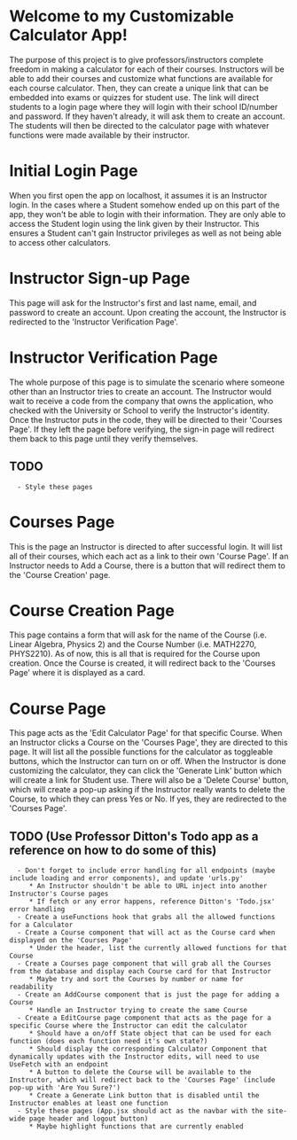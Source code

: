 # Welcome to my Customizable Calculator App!
The purpose of this project is to give professors/instructors complete freedom in making a calculator for each of their courses. Instructors will be able to add their courses and customize what functions are available for each course calculator. Then, they can create a unique link that can be embedded into exams or quizzes for student use. The link will direct students to a login page where they will login with their school ID/number and password. If they haven't already, it will ask them to create an account. The students will then be directed to the calculator page with whatever functions were made available by their instructor.

# Initial Login Page
When you first open the app on localhost, it assumes it is an Instructor login. In the cases where a Student somehow ended up on this part of the app, they won't be able to login with their information. They are only able to access the Student login using the link given by their Instructor. This ensures a Student can't gain Instructor privileges as well as not being able to access other calculators.

# Instructor Sign-up Page
This page will ask for the Instructor's first and last name, email, and password to create an account. Upon creating the account, the Instructor is redirected to the 'Instructor Verification Page'.

# Instructor Verification Page
The whole purpose of this page is to simulate the scenario where someone other than an Instructor tries to create an account. The Instructor would wait to receive a code from the company that owns the application, who checked with the University or School to verify the Instructor's identity. Once the Instructor puts in the code, they will be directed to their 'Courses Page'. If they left the page before verifying, the sign-in page will redirect them back to this page until they verify themselves.

   ## TODO
      - Style these pages

# Courses Page
This is the page an Instructor is directed to after successful login. It will list all of their courses, which each act as a link to their own 'Course Page'. If an Instructor needs to Add a Course, there is a button that will redirect them to the 'Course Creation' page.

# Course Creation Page
This page contains a form that will ask for the name of the Course (i.e. Linear Algebra, Physics 2) and the Course Number (i.e. MATH2270, PHYS2210). As of now, this is all that is required for the Course upon creation. Once the Course is created, it will redirect back to the 'Courses Page' where it is displayed as a card.

# Course Page
This page acts as the 'Edit Calculator Page' for that specific Course. When an Instructor clicks a Course on the 'Courses Page', they are directed to this page. It will list all the possible functions for the calculator as toggleable buttons, which the Instructor can turn on or off. When the Instructor is done customizing the calculator, they can click the 'Generate Link' button which will create a link for Student use. There will also be a 'Delete Course' button, which will create a pop-up asking if the Instructor really wants to delete the Course, to which they can press Yes or No. If yes, they are redirected to the 'Courses Page'.

   ## TODO (Use Professor Ditton's Todo app as a reference on how to do some of this)
      - Don't forget to include error handling for all endpoints (maybe include loading and error components), and update 'urls.py'
         * An Instructor shouldn't be able to URL inject into another Instructor's Course pages
         * If fetch or any error happens, reference Ditton's 'Todo.jsx' error handling
      - Create a useFunctions hook that grabs all the allowed functions for a Calculator
      - Create a Course component that will act as the Course card when displayed on the 'Courses Page'
         * Under the header, list the currently allowed functions for that Course
      - Create a Courses page component that will grab all the Courses from the database and display each Course card for that Instructor
         * Maybe try and sort the Courses by number or name for readability
      - Create an AddCourse component that is just the page for adding a Course
         * Handle an Instructor trying to create the same Course
      - Create a EditCourse page component that acts as the page for a specific Course where the Instructor can edit the calculator
         * Should have a on/off State object that can be used for each function (does each function need it's own state?)
         * Should display the corresponding Calculator Component that dynamically updates with the Instructor edits, will need to use UseFetch with an endpoint
         * A button to delete the Course will be available to the Instructor, which will redirect back to the 'Courses Page' (include pop-up with 'Are You Sure?')
         * Create a Generate Link button that is disabled until the Instructor enables at least one function
      - Style these pages (App.jsx should act as the navbar with the site-wide page header and logout button)
         * Maybe highlight functions that are currently enabled